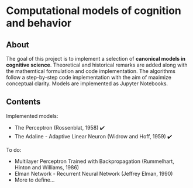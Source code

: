 # Computational models of cognition and behavior

## About

The goal of this project is to implement a selection of **canonical models in cognitive science**. Theoretical and historical remarks are added along with the mathemtical formulation and code implementation. The algorithms follow a step-by-step code implementation with the aim of maximize conceptual clarity. Models are implemented as Jupyter Notebooks.

## Contents

Implemented models:

* The Perceptron (Rossenblat, 1958) :heavy_check_mark:
* The Adaline - Adaptive Linear Neuron (Widrow and Hoff, 1959) :heavy_check_mark:

To do:
* Multilayer Perceptron Trained with Backpropagation (Rummelhart, Hinton and Williams, 1986)
* Elman Network - Recurrent Neural Network (Jeffrey Elman, 1990)
* More to define...